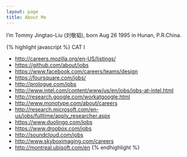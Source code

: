 ```yaml
---
layout: page
title: About Me
---
```


<!--![ADConf 2013]({{ site.url }}/assets/me_at_adconf_2013.png)-->

<p>
	I’m Tommy Jingtao-Liu (刘敬韬), born Aug 26 1995 in Hunan, P.R.China.
</p>

{% highlight javascript %}
CAT I
* http://careers.mozilla.org/en-US/listings/
* https://github.com/about/jobs
* https://www.facebook.com/careers/teams/design
* https://foursquare.com/jobs/
* http://prologue.com/jobs
* http://www.intel.com/content/www/us/en/jobs/jobs-at-intel.html
* http://research.google.com/workatgoogle.html
* http://www.monotype.com/about/careers
* http://research.microsoft.com/en-us/jobs/fulltime/apply_researcher.aspx
* https://www.duolingo.com/jobs
* https://www.dropbox.com/jobs
* http://soundcloud.com/jobs
* http://www.skyboximaging.com/careers
* http://montreal.ubisoft.com/en
{% endhighlight %}

<script type="text/javascript" class="douban-travel-show" src="/trip/service/travelbadge.js?user=technommy&amp;status=visited&amp;count=15&amp;width=500px&amp;height=220px&amp;zoom=3"></script>

<!--
	Credit Note: Much appreciated to [/muan](https://github.com/muan) for created such fabulous theme on Jekyll.
-->
